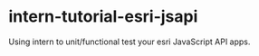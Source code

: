 intern-tutorial-esri-jsapi
==========================

Using intern to unit/functional test your esri JavaScript API apps.
